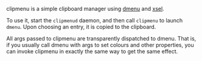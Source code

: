 clipmenu is a simple clipboard manager using [dmenu][] and [xsel][].

To use it, start the `clipmenud` daemon, and then call `clipmenu` to launch
`dmenu`. Upon choosing an entry, it is copied to the clipboard.

All args passed to clipmenu are transparently dispatched to dmenu. That is, if
you usually call dmenu with args to set colours and other properties, you can
invoke clipmenu in exactly the same way to get the same effect.

[dmenu]: http://tools.suckless.org/dmenu/
[xsel]: http://www.vergenet.net/~conrad/software/xsel/
